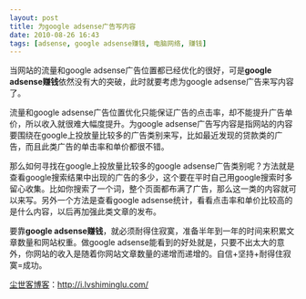 ```yaml
---
layout: post
title: 为google adsense广告写内容
date: 2010-08-26 16:43
tags: [adsense, google adsense赚钱, 电脑网络, 赚钱]
---
```

当网站的流量和google adsense广告位置都已经优化的很好，可是<strong>google adsense赚钱</strong>依然没有大的突破，此时就要考虑为google adsense广告来写内容了。

流量和google adsense广告位置优化只能保证广告的点击率，却不能提升广告单价，所以收入就很难大幅度提升。为google adsense广告写内容是指网站的内容要围绕在google上投放量比较多的广告类别来写，比如最近发现的贷款类的广告，而且此类广告的单击率和单价都很不错。

那么如何寻找在google上投放量比较多的google adsense广告类别呢？方法就是查看google搜索结果中出现的广告的多少，这个要在平时自己用google搜索时多留心收集。比如你搜索了一个词，整个页面都布满了广告，那么这一类的内容就可以来写。另外一个方法是查看google adsense统计，看看点击率和单价比较高的是什么内容，以后再加强此类文章的发布。

要靠<strong>google adsense赚钱</strong>，就必须耐得住寂寞，准备半年到一年的时间来积累文章数量和网站权重。做google adsense能看到的好处就是，只要不出太大的意外，你网站的收入是随着你网站文章数量的递增而递增的。自信+坚持+耐得住寂寞=成功。

<a href="http://i.lvshiminglu.com/">尘世客博客</a>：<a href="http://i.lvshiminglu.com/">http://i.lvshiminglu.com/</a>

